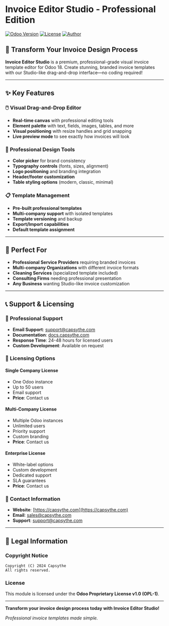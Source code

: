 # Invoice Editor Studio - Professional Edition

[![Odoo Version](https://img.shields.io/badge/Odoo-18.0-blue.svg)](https://odoo.com)
[![License](https://img.shields.io/badge/License-OPL--1-red.svg)](https://www.odoo.com/documentation/16.0/legal/licenses.html#odoo-proprietary-license)
[![Author](https://img.shields.io/badge/Author-Capsythe-purple.svg)](https://capsythe.com)

## 🎨 Transform Your Invoice Design Process

**Invoice Editor Studio** is a premium, professional-grade visual invoice template editor for Odoo 18. Create stunning, branded invoice templates with our Studio-like drag-and-drop interface—no coding required!

---

## ✨ Key Features

### 🖱️ **Visual Drag-and-Drop Editor**
- **Real-time canvas** with professional editing tools
- **Element palette** with text, fields, images, tables, and more
- **Visual positioning** with resize handles and grid snapping
- **Live preview mode** to see exactly how invoices will look

### 🎨 **Professional Design Tools**
- **Color picker** for brand consistency
- **Typography controls** (fonts, sizes, alignment)
- **Logo positioning** and branding integration
- **Header/footer customization**
- **Table styling options** (modern, classic, minimal)

### 📋 **Template Management**
- **Pre-built professional templates**
- **Multi-company support** with isolated templates
- **Template versioning** and backup
- **Export/Import capabilities**
- **Default template assignment**

---

## 🚀 Perfect For

- **Professional Service Providers** requiring branded invoices
- **Multi-company Organizations** with different invoice formats
- **Cleaning Services** (specialized template included)
- **Consulting Firms** needing professional presentation
- **Any Business** wanting Studio-like invoice customization

---

## 📞 Support & Licensing

### 🏢 **Professional Support**
- **Email Support**: support@capsythe.com
- **Documentation**: [docs.capsythe.com](https://docs.capsythe.com)
- **Response Time**: 24-48 hours for licensed users
- **Custom Development**: Available on request

### 💼 **Licensing Options**

#### **Single Company License**
- One Odoo instance
- Up to 50 users
- Email support
- **Price**: Contact us

#### **Multi-Company License**
- Multiple Odoo instances
- Unlimited users
- Priority support
- Custom branding
- **Price**: Contact us

#### **Enterprise License**
- White-label options
- Custom development
- Dedicated support
- SLA guarantees
- **Price**: Contact us

### 📧 **Contact Information**
- **Website**: [https://capsythe.com](https://capsythe.com)
- **Email**: sales@capsythe.com
- **Support**: support@capsythe.com

---

## 📄 Legal Information

### Copyright Notice
```
Copyright (C) 2024 Capsythe
All rights reserved.
```

### License
This module is licensed under the **Odoo Proprietary License v1.0 (OPL-1)**.

---

**Transform your invoice design process today with Invoice Editor Studio!**

*Professional invoice templates made simple.*
